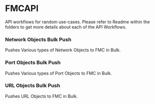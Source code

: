# FMCAPI
API workflows for random use-cases. Please refer to Readme within the folders to get more details about each of the API Workflows. 


### Network Objects Bulk Push 

Pushes Various types of Network Objects to FMC in Bulk.

### Port Objects Bulk Push 

Pushes Various types of Port Objects to FMC in Bulk.

### URL Objects Bulk Push 

Pushes URL Objects to FMC in Bulk.
